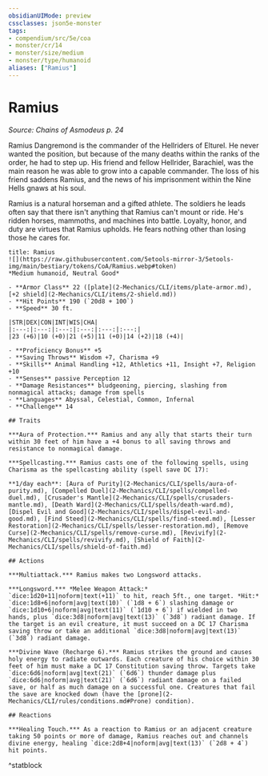 ```yaml
---
obsidianUIMode: preview
cssclasses: json5e-monster
tags:
- compendium/src/5e/coa
- monster/cr/14
- monster/size/medium
- monster/type/humanoid
aliases: ["Ramius"]
---
```

# Ramius
*Source: Chains of Asmodeus p. 24*  

Ramius Dangremond is the commander of the Hellriders of Elturel. He never wanted the position, but because of the many deaths within the ranks of the order, he had to step up. His friend and fellow Hellrider, Barachiel, was the main reason he was able to grow into a capable commander. The loss of his friend saddens Ramius, and the news of his imprisonment within the Nine Hells gnaws at his soul.

Ramius is a natural horseman and a gifted athlete. The soldiers he leads often say that there isn't anything that Ramius can't mount or ride. He's ridden horses, mammoths, and machines into battle. Loyalty, honor, and duty are virtues that Ramius upholds. He fears nothing other than losing those he cares for.

```ad-statblock
title: Ramius
![](https://raw.githubusercontent.com/5etools-mirror-3/5etools-img/main/bestiary/tokens/CoA/Ramius.webp#token)
*Medium humanoid, Neutral Good*

- **Armor Class** 22 ([plate](2-Mechanics/CLI/items/plate-armor.md), [+2 shield](2-Mechanics/CLI/items/2-shield.md))
- **Hit Points** 190 (`20d8 + 100`)
- **Speed** 30 ft.

|STR|DEX|CON|INT|WIS|CHA|
|:---:|:---:|:---:|:---:|:---:|:---:|
|23 (+6)|10 (+0)|21 (+5)|11 (+0)|14 (+2)|18 (+4)|

- **Proficiency Bonus** +5
- **Saving Throws** Wisdom +7, Charisma +9
- **Skills** Animal Handling +12, Athletics +11, Insight +7, Religion +10
- **Senses** passive Perception 12
- **Damage Resistances** bludgeoning, piercing, slashing from nonmagical attacks; damage from spells
- **Languages** Abyssal, Celestial, Common, Infernal
- **Challenge** 14

## Traits

***Aura of Protection.*** Ramius and any ally that starts their turn within 30 feet of him have a +4 bonus to all saving throws and resistance to nonmagical damage.

***Spellcasting.*** Ramius casts one of the following spells, using Charisma as the spellcasting ability (spell save DC 17):

**1/day each**: [Aura of Purity](2-Mechanics/CLI/spells/aura-of-purity.md), [Compelled Duel](2-Mechanics/CLI/spells/compelled-duel.md), [Crusader's Mantle](2-Mechanics/CLI/spells/crusaders-mantle.md), [Death Ward](2-Mechanics/CLI/spells/death-ward.md), [Dispel Evil and Good](2-Mechanics/CLI/spells/dispel-evil-and-good.md), [Find Steed](2-Mechanics/CLI/spells/find-steed.md), [Lesser Restoration](2-Mechanics/CLI/spells/lesser-restoration.md), [Remove Curse](2-Mechanics/CLI/spells/remove-curse.md), [Revivify](2-Mechanics/CLI/spells/revivify.md), [Shield of Faith](2-Mechanics/CLI/spells/shield-of-faith.md)

## Actions

***Multiattack.*** Ramius makes two Longsword attacks.

***Longsword.*** *Melee Weapon Attack:* `dice:1d20+11|noform|text(+11)` to hit, reach 5ft., one target. *Hit:* `dice:1d8+6|noform|avg|text(10)` (`1d8 + 6`) slashing damage or `dice:1d10+6|noform|avg|text(11)` (`1d10 + 6`) if wielded in two hands, plus `dice:3d8|noform|avg|text(13)` (`3d8`) radiant damage. If the target is an evil creature, it must succeed on a DC 17 Charisma saving throw or take an additional `dice:3d8|noform|avg|text(13)` (`3d8`) radiant damage.

***Divine Wave (Recharge 6).*** Ramius strikes the ground and causes holy energy to radiate outwards. Each creature of his choice within 30 feet of him must make a DC 17 Constitution saving throw. Targets take `dice:6d6|noform|avg|text(21)` (`6d6`) thunder damage plus `dice:6d6|noform|avg|text(21)` (`6d6`) radiant damage on a failed save, or half as much damage on a successful one. Creatures that fail the save are knocked down (have the [prone](2-Mechanics/CLI/rules/conditions.md#Prone) condition).

## Reactions

***Healing Touch.*** As a reaction to Ramius or an adjacent creature taking 50 points or more of damage, Ramius reaches out and channels divine energy, healing `dice:2d8+4|noform|avg|text(13)` (`2d8 + 4`) hit points.
```
^statblock